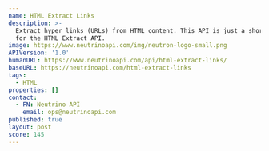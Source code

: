 ```yaml
---
name: HTML Extract Links
description: >-
  Extract hyper links (URLs) from HTML content. This API is just a short-hand
  for the HTML Extract API.
image: https://www.neutrinoapi.com/img/neutron-logo-small.png
APIVersion: '1.0'
humanURL: https://www.neutrinoapi.com/api/html-extract-links/
baseURL: https://neutrinoapi.com/html-extract-links
tags:
  - HTML
properties: []
contact:
  - FN: Neutrino API
    email: ops@neutrinoapi.com
published: true
layout: post
score: 145
---
```


